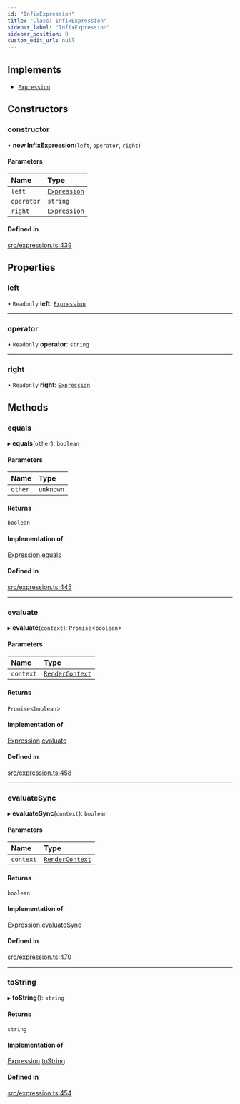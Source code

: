 ```yaml
---
id: "InfixExpression"
title: "Class: InfixExpression"
sidebar_label: "InfixExpression"
sidebar_position: 0
custom_edit_url: null
---
```


## Implements

- [`Expression`](../interfaces/Expression.md)

## Constructors

### constructor

• **new InfixExpression**(`left`, `operator`, `right`)

#### Parameters

| Name | Type |
| :------ | :------ |
| `left` | [`Expression`](../interfaces/Expression.md) |
| `operator` | `string` |
| `right` | [`Expression`](../interfaces/Expression.md) |

#### Defined in

[src/expression.ts:439](https://github.com/jg-rp/liquidscript/blob/6bed77c/src/expression.ts#L439)

## Properties

### left

• `Readonly` **left**: [`Expression`](../interfaces/Expression.md)

___

### operator

• `Readonly` **operator**: `string`

___

### right

• `Readonly` **right**: [`Expression`](../interfaces/Expression.md)

## Methods

### equals

▸ **equals**(`other`): `boolean`

#### Parameters

| Name | Type |
| :------ | :------ |
| `other` | `unknown` |

#### Returns

`boolean`

#### Implementation of

[Expression](../interfaces/Expression.md).[equals](../interfaces/Expression.md#equals)

#### Defined in

[src/expression.ts:445](https://github.com/jg-rp/liquidscript/blob/6bed77c/src/expression.ts#L445)

___

### evaluate

▸ **evaluate**(`context`): `Promise`<`boolean`\>

#### Parameters

| Name | Type |
| :------ | :------ |
| `context` | [`RenderContext`](RenderContext.md) |

#### Returns

`Promise`<`boolean`\>

#### Implementation of

[Expression](../interfaces/Expression.md).[evaluate](../interfaces/Expression.md#evaluate)

#### Defined in

[src/expression.ts:458](https://github.com/jg-rp/liquidscript/blob/6bed77c/src/expression.ts#L458)

___

### evaluateSync

▸ **evaluateSync**(`context`): `boolean`

#### Parameters

| Name | Type |
| :------ | :------ |
| `context` | [`RenderContext`](RenderContext.md) |

#### Returns

`boolean`

#### Implementation of

[Expression](../interfaces/Expression.md).[evaluateSync](../interfaces/Expression.md#evaluatesync)

#### Defined in

[src/expression.ts:470](https://github.com/jg-rp/liquidscript/blob/6bed77c/src/expression.ts#L470)

___

### toString

▸ **toString**(): `string`

#### Returns

`string`

#### Implementation of

[Expression](../interfaces/Expression.md).[toString](../interfaces/Expression.md#tostring)

#### Defined in

[src/expression.ts:454](https://github.com/jg-rp/liquidscript/blob/6bed77c/src/expression.ts#L454)
